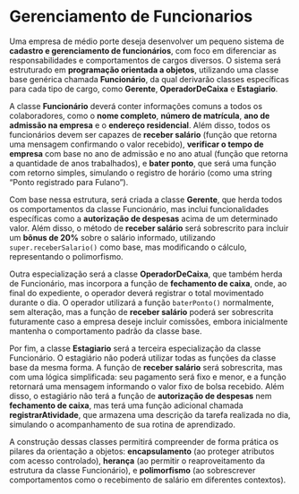 # Gerenciamento de Funcionarios

Uma empresa de médio porte deseja desenvolver um pequeno sistema de **cadastro e gerenciamento de funcionários**, com foco em diferenciar as responsabilidades e comportamentos de cargos diversos. O sistema será estruturado em **programação orientada a objetos**, utilizando uma classe base genérica chamada **Funcionário**, da qual derivarão classes específicas para cada tipo de cargo, como **Gerente**, **OperadorDeCaixa** e **Estagiario**.

A classe **Funcionário** deverá conter informações comuns a todos os colaboradores, como o **nome completo**, **número de matrícula**, **ano de admissão na empresa** e o **endereço residencial**. Além disso, todos os funcionários devem ser capazes de **receber salário** (função que retorna uma mensagem confirmando o valor recebido), **verificar o tempo de empresa** com base no ano de admissão e no ano atual (função que retorna a quantidade de anos trabalhados), e **bater ponto**, que será uma função com retorno simples, simulando o registro de horário (como uma string “Ponto registrado para Fulano”).

Com base nessa estrutura, será criada a classe **Gerente**, que herda todos os comportamentos da classe Funcionário, mas inclui funcionalidades específicas como a **autorização de despesas** acima de um determinado valor. Além disso, o método de **receber salário** será sobrescrito para incluir um **bônus de 20%** sobre o salário informado, utilizando `super.receberSalario()` como base, mas modificando o cálculo, representando o polimorfismo.

Outra especialização será a classe **OperadorDeCaixa**, que também herda de Funcionário, mas incorpora a função de **fechamento de caixa**, onde, ao final do expediente, o operador deverá registrar o total movimentado durante o dia. O operador utilizará a função `baterPonto()` normalmente, sem alteração, mas a função de **receber salário** poderá ser sobrescrita futuramente caso a empresa deseje incluir comissões, embora inicialmente mantenha o comportamento padrão da classe base.

Por fim, a classe **Estagiario** será a terceira especialização da classe Funcionário. O estagiário não poderá utilizar todas as funções da classe base da mesma forma. A função de **receber salário** será sobrescrita, mas com uma lógica simplificada: seu pagamento será fixo e menor, e a função retornará uma mensagem informando o valor fixo de bolsa recebido. Além disso, o estagiário não terá a função de **autorização de despesas** nem **fechamento de caixa**, mas terá uma função adicional chamada **registrarAtividade**, que armazena uma descrição da tarefa realizada no dia, simulando o acompanhamento de sua rotina de aprendizado.

A construção dessas classes permitirá compreender de forma prática os pilares da orientação a objetos: **encapsulamento** (ao proteger atributos com acesso controlado), **herança** (ao permitir o reaproveitamento da estrutura da classe Funcionário), e **polimorfismo** (ao sobrescrever comportamentos como o recebimento de salário em diferentes contextos).